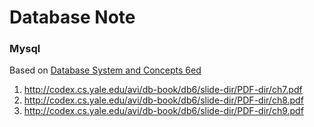 # Database Note

### Mysql

Based on [Database System and Concepts 6ed](http://db-book.com/)

1. http://codex.cs.yale.edu/avi/db-book/db6/slide-dir/PDF-dir/ch7.pdf  
2. http://codex.cs.yale.edu/avi/db-book/db6/slide-dir/PDF-dir/ch8.pdf  
3. http://codex.cs.yale.edu/avi/db-book/db6/slide-dir/PDF-dir/ch9.pdf  


